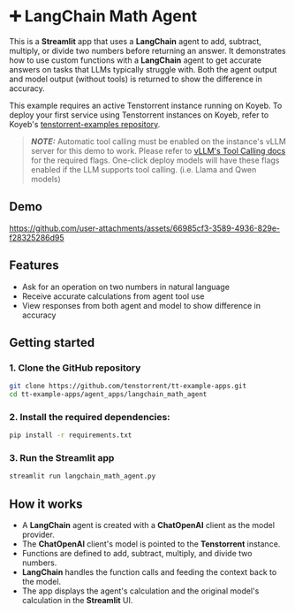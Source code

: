 # ➕ LangChain Math Agent
This is a **Streamlit** app that uses a **LangChain** agent to add, subtract, multiply, or divide two numbers before returning an answer.  It demonstrates how to use custom functions with a **LangChain** agent to get accurate answers on tasks that LLMs typically struggle with.  Both the agent output and model output (without tools) is returned to show the difference in accuracy.

This example requires an active Tenstorrent instance running on Koyeb.  To deploy your first service using Tenstorrent instances on Koyeb, refer to Koyeb's [tenstorrent-examples repository](https://github.com/koyeb/tenstorrent-examples).  

> **_NOTE:_** Automatic tool calling must be enabled on the instance's vLLM server for this demo to work.  Please refer to [vLLM's Tool Calling docs](https://docs.vllm.ai/en/stable/features/tool_calling.html#automatic-function-calling) for the required flags.  One-click deploy models will have these flags enabled if the LLM supports tool calling. (i.e. Llama and Qwen models)

## Demo

https://github.com/user-attachments/assets/66985cf3-3589-4936-829e-f28325286d95

## Features
- Ask for an operation on two numbers in natural language
- Receive accurate calculations from agent tool use
- View responses from both agent and model to show difference in accuracy

## Getting started

### 1. Clone the GitHub repository
```bash
git clone https://github.com/tenstorrent/tt-example-apps.git
cd tt-example-apps/agent_apps/langchain_math_agent
```

### 2. Install the required dependencies:
```bash
pip install -r requirements.txt
```

### 3. Run the Streamlit app
```bash
streamlit run langchain_math_agent.py
```

## How it works

- A **LangChain** agent is created with a **ChatOpenAI** client as the model provider.
- The **ChatOpenAI** client's model is pointed to the **Tenstorrent** instance.
- Functions are defined to add, subtract, multiply, and divide two numbers.
- **LangChain** handles the function calls and feeding the context back to the model.
- The app displays the agent's calculation and the original model's calculation in the **Streamlit** UI.
